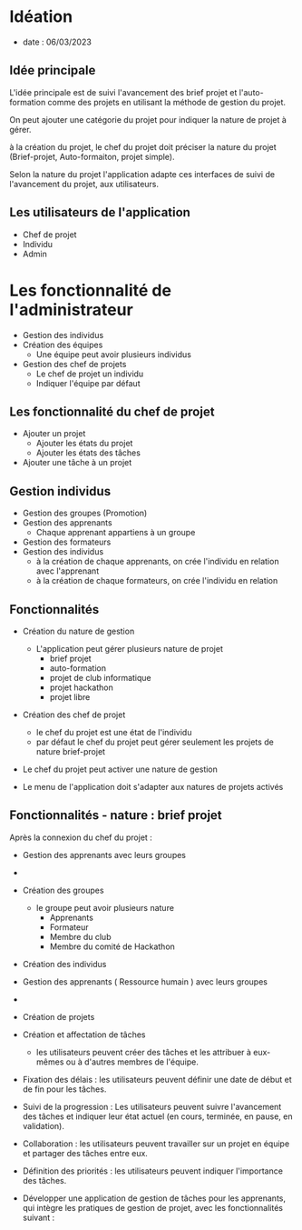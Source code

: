 # Idéation
- date : 06/03/2023

## Idée principale 

L'idée principale est de suivi l'avancement des brief projet et l'auto-formation comme des projets en utilisant la méthode de gestion du projet.

On peut ajouter une catégorie du projet pour indiquer la nature de projet à gérer.

à la création du projet, le chef du projet doit préciser la nature du projet (Brief-projet, Auto-formaiton, projet simple).

Selon la nature du projet l'application adapte ces interfaces de suivi de l'avancement du projet, aux utilisateurs.

## Les utilisateurs de l'application 

- Chef de projet 
- Individu
- Admin


# Les fonctionnalité de l'administrateur

- Gestion des individus
- Création des équipes
  - Une équipe peut avoir plusieurs individus
- Gestion des chef de projets
  - Le chef de projet un individu
  - Indiquer l'équipe par défaut
  
## Les fonctionnalité du chef de projet 

- Ajouter un projet 
  - Ajouter les états du projet
  - Ajouter les états des tâches 
- Ajouter une tâche à un projet




## Gestion individus 

- Gestion des groupes (Promotion)
- Gestion des apprenants
  - Chaque apprenant appartiens à un groupe
- Gestion des formateurs
- Gestion des individus 
  - à la création de chaque apprenants, on crée l'individu en relation avec l'apprenant
  - à la création de chaque formateurs, on crée l'individu en relation

## Fonctionnalités 

- Création du nature de gestion 
  - L'application peut gérer plusieurs nature de projet 
    - brief projet 
    - auto-formation
    - projet de club informatique
    - projet hackathon
    - projet libre

- Création des chef de projet 
  - le chef du projet est une état de l'individu
  - par défaut le chef du projet peut gérer seulement les projets de nature brief-projet

- Le chef du projet peut activer une nature de gestion

- Le menu de l'application doit s'adapter aux natures de projets activés 


## Fonctionnalités - nature : brief projet

Après la connexion du chef du projet : 
- Gestion des apprenants avec leurs groupes




- 

- Création des groupes 
  - le groupe peut avoir plusieurs nature 
    - Apprenants
    - Formateur
    - Membre du club
    - Membre du comité de Hackathon
  
- Création des individus 

- Gestion des apprenants ( Ressource humain ) avec leurs groupes
- 

-  Création de projets
-  Création et affectation de tâches
   -  les utilisateurs peuvent créer des tâches et les attribuer à eux-mêmes ou à d'autres membres de l'équipe.
  - Fixation des délais : les utilisateurs peuvent définir une date de début  et de fin pour les tâches. 
  - Suivi de la progression : Les utilisateurs peuvent suivre l'avancement des tâches et indiquer leur état actuel (en cours, terminée, en pause, en validation).
  - Collaboration : les utilisateurs peuvent travailler sur un projet en équipe et partager des tâches entre eux.
  - Définition des priorités : les utilisateurs peuvent indiquer l'importance des tâches.
  
 

 
- Développer une application de gestion de tâches pour les apprenants, qui intègre les pratiques de gestion de projet, avec les fonctionnalités suivant :










  
